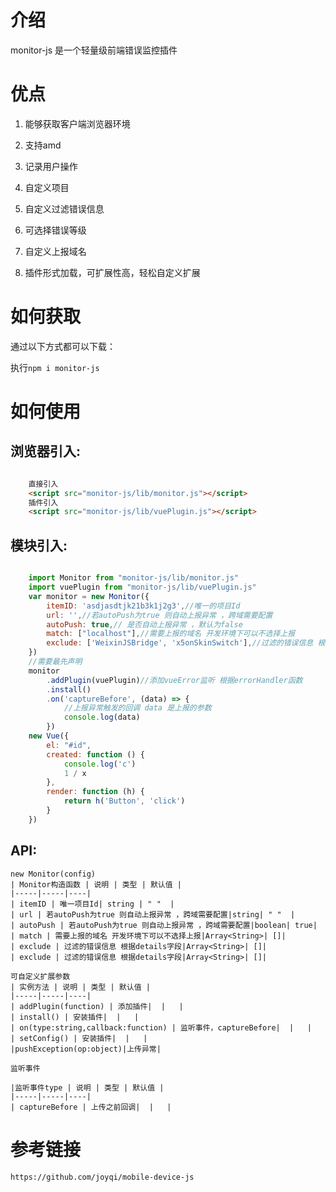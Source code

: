 # 介绍

monitor-js 是一个轻量级前端错误监控插件
# 优点

1. 能够获取客户端浏览器环境
    
2. 支持amd 

3. 记录用户操作

4. 自定义项目

5. 自定义过滤错误信息

6. 可选择错误等级

7. 自定义上报域名

8. 插件形式加载，可扩展性高，轻松自定义扩展

> 

# 如何获取

通过以下方式都可以下载：

执行`npm i monitor-js`

# 如何使用

## 浏览器引入:

```html

    直接引入
    <script src="monitor-js/lib/monitor.js"></script>
    插件引入
    <script src="monitor-js/lib/vuePlugin.js"></script>

```
## 模块引入:

```js

    import Monitor from "monitor-js/lib/monitor.js"
    import vuePlugin from "monitor-js/lib/vuePlugin.js"
    var monitor = new Monitor({
        itemID: 'asdjasdtjk21b3k1j2g3',//唯一的项目Id
        url: '',//若autoPush为true 则自动上报异常 ，跨域需要配置
        autoPush: true,// 是否自动上报异常 ，默认为false
        match: ["localhost"],//需要上报的域名 开发环境下可以不选择上报
        exclude: ['WeixinJSBridge', 'x5onSkinSwitch'],//过滤的错误信息 根据details字段
    })
    //需要最先声明
    monitor
        .addPlugin(vuePlugin)//添加vueError监听 根据errorHandler函数
        .install()
        .on('captureBefore', (data) => {
            //上报异常触发的回调 data 是上报的参数
            console.log(data)
        })
    new Vue({
        el: "#id",
        created: function () {
            console.log('c')
            1 / x
        },
        render: function (h) {
            return h('Button', 'click')
        }
    })
```
## API:
    new Monitor(config)
    | Monitor构造函数 | 说明 | 类型 | 默认值 |
    |-----|-----|----|
    | itemID | 唯一项目Id| string | " "  |
    | url | 若autoPush为true 则自动上报异常 ，跨域需要配置|string| " "  |
    | autoPush | 若autoPush为true 则自动上报异常 ，跨域需要配置|boolean| true|
    | match | 需要上报的域名 开发环境下可以不选择上报|Array<String>| []|
    | exclude | 过滤的错误信息 根据details字段|Array<String>| []|
    | exclude | 过滤的错误信息 根据details字段|Array<String>| []|

    可自定义扩展参数
    | 实例方法 | 说明 | 类型 | 默认值 |
    |-----|-----|----|
    | addPlugin(function) | 添加插件|  |   |
    | install() | 安装插件|  |   |
    | on(type:string,callback:function) | 监听事件，captureBefore|  |   |
    | setConfig() | 安装插件|  |   |
    |pushException(op:object)|上传异常|

    监听事件

    |监听事件type | 说明 | 类型 | 默认值 |
    |-----|-----|----|
    | captureBefore | 上传之前回调|  |   |
    
# 参考链接

    https://github.com/joyqi/mobile-device-js
